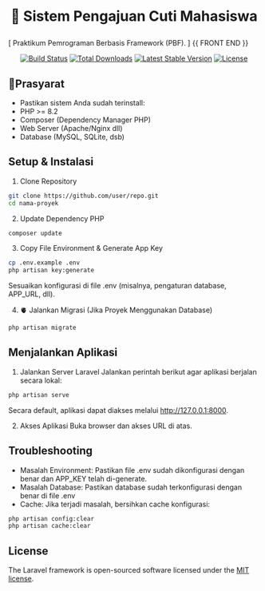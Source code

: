 # <p align="center"> 🚀 Sistem Pengajuan Cuti Mahasiswa</p>
[ Praktikum Pemrograman Berbasis Framework (PBF). ] {{ FRONT END }}

<p align="center">
<a href="https://github.com/RevanoAugustofa"><img src="https://github.com/laravel/framework/workflows/tests/badge.svg" alt="Build Status"></a>
<a href="https://packagist.org/packages/laravel/framework"><img src="https://img.shields.io/packagist/dt/laravel/framework" alt="Total Downloads"></a>
<a href="https://packagist.org/packages/laravel/framework"><img src="https://img.shields.io/packagist/v/laravel/framework" alt="Latest Stable Version"></a>
<a href="https://packagist.org/packages/laravel/framework"><img src="https://img.shields.io/packagist/l/laravel/framework" alt="License"></a>
</p>

## 🔴Prasyarat

- Pastikan sistem Anda sudah terinstall:
- PHP >= 8.2
- Composer (Dependency Manager PHP)
- Web Server (Apache/Nginx dll)
- Database (MySQL, SQLite, dsb)

## Setup & Instalasi

1. Clone Repository 
```bash 
git clone https://github.com/user/repo.git
cd nama-proyek
```
2. Update Dependency PHP
```bash 
composer update
```
3. Copy File Environment & Generate App Key
```bash
cp .env.example .env
php artisan key:generate
```
Sesuaikan konfigurasi di file .env (misalnya, pengaturan database, APP_URL, dll).

4. 🫀 Jalankan Migrasi (Jika Proyek Menggunakan Database)
```bash
php artisan migrate
```

## Menjalankan Aplikasi
1. Jalankan Server Laravel Jalankan perintah berikut agar aplikasi berjalan secara lokal:
```bash
php artisan serve
```
Secara default, aplikasi dapat diakses melalui http://127.0.0.1:8000.

2. Akses Aplikasi Buka browser dan akses URL di atas.

## Troubleshooting
- Masalah Environment: Pastikan file .env sudah dikonfigurasi dengan benar dan APP_KEY telah di-generate.
- Masalah Database: Pastikan database sudah terkonfigurasi dengan benar di file .env
- Cache: Jika terjadi masalah, bersihkan cache konfigurasi:
```bash
php artisan config:clear
php artisan cache:clear
```

## License

The Laravel framework is open-sourced software licensed under the [MIT license](https://opensource.org/licenses/MIT).
